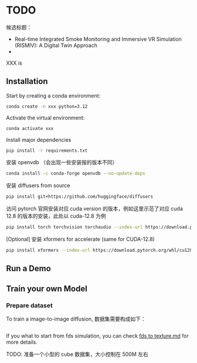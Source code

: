 # TODO

候选标题：
- Real-time Integrated Smoke Monitoring and Immersive VR Simulation (RISMIV): A Digital Twin Approach
- 


XXX is 

## Installation

Start by creating a conda environment:

```bash
conda create -n xxx python=3.12
```

Activate the virtual environment:

```bash
conda activate xxx
```

Install major dependencies

```bash
pip install -r requirements.txt
```

安装 openvdb （会出现一些安装报的版本不同）

```bash
conda install -c conda-forge openvdb --no-update-deps
```

安装 diffusers from source

```bash
pip install git+https://github.com/huggingface/diffusers
```

访问 pytorch 官网安装对应 cuda version 的版本，例如这里示范了对应 cuda 12.8 的版本的安装，此处以 cuda-12.8 为例

```bash
pip install torch torchvision torchaudio --index-url https://download.pytorch.org/whl/cu128
```

[Optional] 安装 xformers for accelerate (same for CUDA-12.8)

```bash
pip install xformers --index-url https://download.pytorch.org/whl/cu128
```

## Run a Demo

## Train your own Model

### Prepare dataset

To train a image-to-image diffusion, 数据集需要构成如下：

```bash

```

If you what to start from fds simulation, you can check [fds to texture.md]() for more details.

TODO: 准备一个小型的 cube 数据集，大小控制在 500M 左右

### 
